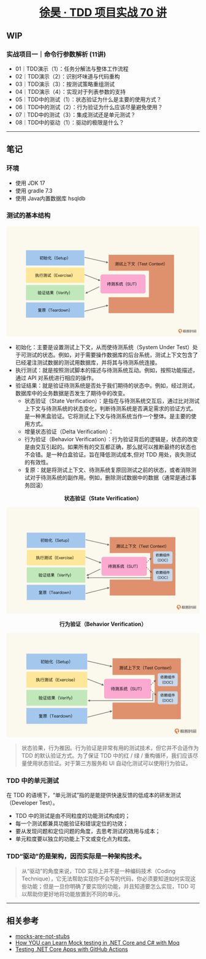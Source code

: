 <div align='center'>

# [徐昊 · TDD 项目实战 70 讲](https://time.geekbang.org/column/intro/100109401?tab=catalog)

</div>

## WIP

### 实战项目一｜命令行参数解析 (11讲)

- 01｜TDD演示（1）：任务分解法与整体工作流程
- 02｜TDD演示（2）：识别坏味道与代码重构
- 03｜TDD演示（3）：按测试策略重组测试
- 04｜TDD演示（4）：实现对于列表参数的支持
- 05｜TDD中的测试（1）：状态验证为什么是主要的使用方式？
- 06｜TDD中的测试（2）：行为验证为什么应该尽量避免使用？
- 07｜TDD中的测试（3）：集成测试还是单元测试？
- 08｜TDD中的驱动（1）：驱动的极限是什么？

---

## 笔记

### 环境
* 使用 JDK 17
* 使用 gradle 7.3
* 使用 Java内置数据库 hsqldb

### 测试的基本结构

<div align="center">

![](images/bf61378a8554c9331102957fc4bbc220.jpeg)

</div>

- 初始化：主要是设置测试上下文，从而使待测系统（System Under Test）处于可测试的状态。例如，对于需要操作数据库的后台系统，测试上下文包含了已经灌注测试数据的测试用数据库，并将其与待测系统连接。
- 执行测试：就是按照测试脚本的描述与待测系统互动。例如，按照功能描述，通过 API 对系统进行相应的操作。
- 验证结果：就是验证待测系统是否处于我们期待的状态中。例如，经过测试，数据库中的业务数据是否发生了期待中的改变。
    - 状态验证（State Verification）：是指在与待测系统交互后，通过比对测试上下文与待测系统的状态变化，判断待测系统是否满足需求的验证方式。是一种黑盒验证。它将测试上下文与待测系统当作一个整体。是主要的使用方式。
    - 增量状态验证（Delta Verification）：
    - 行为验证（Behavior Verification）：行为验证背后的逻辑是，状态的改变是由交互引起的。如果所有的交互都正确，那么就可以推断最终的状态也不会错。是一种白盒验证。旨在降低测试成本,但对 TDD 用处，丧失测试的有效性。
    - 复原：就是将测试上下文、待测系统复原回测试之前的状态，或者消除测试对于待测系统的副作用。例如，删除测试数据中的数据（通常是通过事务回滚）

<div align="center">

**状态验证（State Verification）**

![](images/6993505dc7a6c2352fbfae97424ff203.jpeg)

</div>

<div align="center">

**行为验证（Behavior Verification）**

![](images/dc38c422387a97b92e9f4247e9848181.jpeg)

</div>

> 状态验果，行为推因。行为验证是非常有用的测试技术，但它并不合适作为 TDD 的默认验证方式。为了保证 TDD 中的红 / 绿 / 重构循环，我们应该尽量使用状态验证。对于第三方服务和 UI 自动化测试可以使用行为验证。


### TDD 中的单元测试

在 TDD 的语境下，“单元测试”指的是能提供快速反馈的低成本的研发测试（Developer Test）。

- TDD 中的测试是由不同粒度的功能测试构成的；
- 每一个测试都兼具功能验证和错误定位的功效；
- 要从发现问题和定位问题的角度，去思考测试的效用与成本；
- 单元粒度要以独立的功能上下文或变化点为粒度。


### TDD“驱动”的是架构，因而实际是一种架构技术。

> 从“驱动”的角度来说，TDD 实际上并不是一种编码技术（Coding Technique），它无法帮助实现你不会写的代码，你必须要知道如何实现这些功能；但是一旦你明确了要实现的功能，并且知道要怎么实现，TDD 可以帮助你更好地将功能放置到不同的单元。

---


## 相关参考
- [mocks-are-not-stubs](https://www.yuque.com/yuanshenjian/agile/mocks-are-not-stubs)
- [How YOU can Learn Mock testing in .NET Core and C# with Moq](https://softchris.github.io/pages/dotnet-moq.html#full-code)
- [Testing .NET Core Apps with GitHub Actions](https://dev.to/kurtmkurtm/testing-net-core-apps-with-github-actions-3i76)